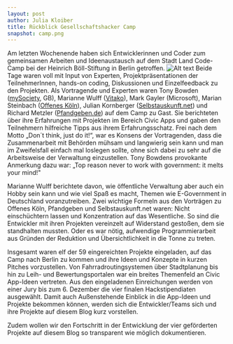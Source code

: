 ```yaml
---
layout: post
author: Julia Kloiber
title: Rückblick Gesellschaftshacker Camp
snapshot: camp.png
---
```


Am letzten Wochenende haben sich Entwicklerinnen und Coder zum gemeinsamen Arbeiten und Ideenaustausch auf dem Stadt Land Code-Camp bei der Heinrich Böll-Stiftung in Berlin getroffen. 
![Alt text](/img/post/runde.jpg "Teilnehmer")
Beide Tage waren voll mit Input von Experten, Projektpräsentationen der TeilnehmerInnen, hands-on coding, Diskussionen und Einzelfeedback zu den Projekten.
Als Vortragende und Experten waren Tony Bowden (<a href="http://www.mysociety.org/">mySociety</a>, GB), Marianne Wulff (<a href="http://vitako.de/">Vitako</a>), Mark Gayler (Microsoft), Marian Steinbach (<a href="http://offeneskoeln.de/">Offenes Köln</a>), Julian Kornberger (<a href="https://selbstauskunft.net/">Selbstauskunft.net</a>) und Richard Metzler (<a href="http://www.pfandgeben.de/">Pfandgeben.de</a>) auf dem Camp zu Gast. 
Sie berichteten über ihre Erfahrungen mit Projekten im Bereich Civic Apps und gaben den Teilnehmern hilfreiche Tipps aus ihrem Erfahrungsschatz.
Frei nach dem Motto „Don´t think, just do it!“, war es Konsens der Vortragenden, dass die Zusammenarbeit mit Behörden mühsam und langwierig sein kann und man im Zweifelsfall einfach mal loslegen sollte, ohne sich dabei zu sehr auf die Arbeitsweise der Verwaltung einzustellen. Tony Bowdens provokante Anmerkung dazu war: „Top reason never to work with government: it melts your mind!"

Marianne Wulff berichtete davon, wie öffentliche Verwaltung aber auch ein Hobby sein kann und wie viel Spaß es macht, Themen wie E-Government in Deutschland voranzutreiben. 
Zwei wichtige Formeln aus den Vorträgen zu Offenes Köln, Pfandgeben und Selbstauskunft.net waren: Nicht einschüchtern lassen und Konzentration auf das Wesentliche. So sind die Entwickler mit ihren Projekten vereinzelt auf Widerstand gestoßen, dem sie standhalten mussten. 
Oder es war nötig, aufwendige Programmierarbeit aus Gründen der Reduktion und Übersichtlichkeit in die Tonne zu treten.

Insgesamt waren elf der 59 eingereichten Projekte eingeladen, auf das Camp nach Berlin zu kommen und ihre Ideen und Konzepte in kurzen Pitches vorzustellen. 
Von Fahrradroutingsystemen über Stadtplanung bis hin zu Leih- und Bewertungsportalen war ein breites Themenfeld an Civic App-Ideen vertreten. Aus den eingeladenen Einreichungen werden von einer Jury bis zum 6. Dezember die vier finalen Hackstipendiaten ausgewählt.
Damit auch Außenstehende Einblick in die App-Ideen und Projekte bekommen können, werden sich die Entwickler/Teams sich und ihre Projekte auf diesem Blog kurz vorstellen. 

Zudem wollen wir den Fortschritt in der Entwicklung der vier geförderten Projekte auf diesem Blog so transparent wie möglich dokumentieren.

